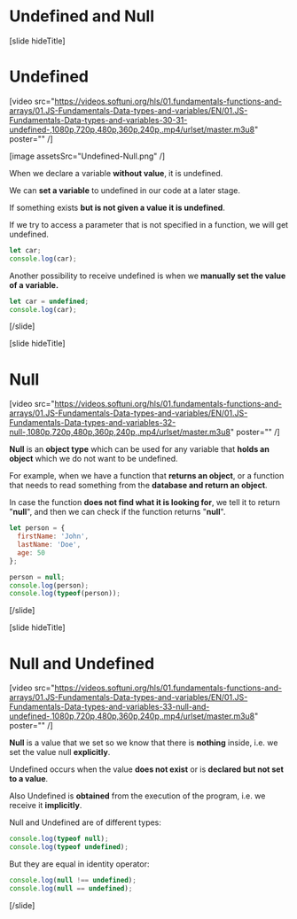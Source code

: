 # Undefined and Null

[slide hideTitle]

# Undefined

[video src="https://videos.softuni.org/hls/01.fundamentals-functions-and-arrays/01.JS-Fundamentals-Data-types-and-variables/EN/01.JS-Fundamentals-Data-types-and-variables-30-31-undefined-,1080p,720p,480p,360p,240p,.mp4/urlset/master.m3u8" poster="" /]

[image assetsSrc="Undefined-Null.png" /]

When we declare a variable **without value**, it is undefined.

We can **set a variable** to undefined in our code at a later stage.

If something exists **but is not given a value it is undefined**. 

If we try to access a parameter that is not specified in a function, we will get undefined.

``` js live
let car;
console.log(car);
```

Another possibility to receive undefined is when we **manually set the value of a variable.**

``` js live
let car = undefined;  
console.log(car);
```

[/slide]

[slide hideTitle]

# Null

[video src="https://videos.softuni.org/hls/01.fundamentals-functions-and-arrays/01.JS-Fundamentals-Data-types-and-variables/EN/01.JS-Fundamentals-Data-types-and-variables-32-null-,1080p,720p,480p,360p,240p,.mp4/urlset/master.m3u8" poster="" /]

**Null** is an **object type** which can be used for any variable that **holds an object** which we do not want to be undefined.

For example, when we have a function that **returns an object**, or a function that needs to read something from the **database and return an object**.

In case the function **does not find what it is looking for**, we tell it to return "**null**", and then we can check if the function returns "**null**". 

``` js live
let person = {
  firstName: 'John',
  lastName: 'Doe',
  age: 50
};

person = null;
console.log(person);
console.log(typeof(person));

```
[/slide]

[slide hideTitle]

# Null and Undefined

[video src="https://videos.softuni.org/hls/01.fundamentals-functions-and-arrays/01.JS-Fundamentals-Data-types-and-variables/EN/01.JS-Fundamentals-Data-types-and-variables-33-null-and-undefined-,1080p,720p,480p,360p,240p,.mp4/urlset/master.m3u8" poster="" /]


**Null** is a value that we set so we know that there is **nothing** inside, i.e. we set the value null **explicitly**.

Undefined occurs when the value **does not exist** or is **declared but not set to a value**.

Also Undefined is **obtained** from the execution of the program, i.e. we receive it **implicitly**.

Null and Undefined are of different types:

``` js live
console.log(typeof null);
console.log(typeof undefined);
```

But they are equal in identity operator:

``` js live
console.log(null !== undefined);
console.log(null == undefined);
```

[/slide]
